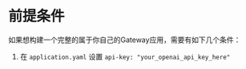 # 前提条件

如果想构建一个完整的属于你自己的Gateway应用，需要有如下几个条件：
1. 在 `application.yaml` 设置 `api-key: "your_openai_api_key_here"`
